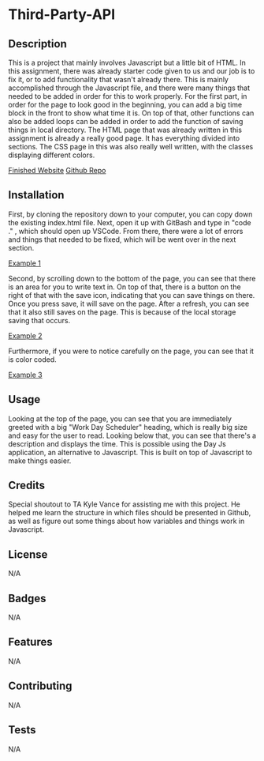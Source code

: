 # Third-Party-API

## Description 

This is a project that mainly involves Javascript but a little bit of HTML. In this assignment, there was already starter code given to us and our job is to fix it, or to add functionality that wasn't already there. This is mainly accomplished through the Javascript file, and there were many things that needed to be added in order for this to work properly. For the first part, in order for the page to look good in the beginning, you can add a big time block in the front to show what time it is. On top of that, other functions can also be added loops can be added in order to add the function of saving things in local directory. The HTML page that was already written in this assignment is already a really good page. It has everything divided into sections. The CSS page in this was also really well written, with the classes displaying different colors.

[Finished Website](https://kevinhng77.github.io/Third-Party-API/)
[Github Repo](https://github.com/kevinhng77/Third-Party-API)


## Installation

First, by cloning the repository down to your computer, you can copy down the existing index.html file. Next, open it up with GitBash and type in "code ." , which should open up VSCode. From there, there were a lot of errors and things that needed to be fixed, which will be went over in the next section.

[Example 1](./assets/image1.png)

Second, by scrolling down to the bottom of the page, you can see that there is an area for you to write text in. On top of that, there is a button on the right of that with the save icon, indicating that you can save things on there. Once you press save, it will save on the page. After a refresh, you can see that it also still saves on the page. This is because of the local storage saving that occurs.

[Example 2](./assets/image2.png)

Furthermore, if you were to notice carefully on the page, you can see that it is color coded.

[Example 3](./assets/image3.png)

## Usage 

Looking at the top of the page, you can see that you are immediately greeted with a big "Work Day Scheduler" heading, which is really big size and easy for the user to read. Looking below that, you can see that there's a description and displays the time. This is possible using the Day Js application, an alternative to Javascript. This is built on top of Javascript to make things easier. 

## Credits

Special shoutout to TA Kyle Vance for assisting me with this project. He helped me learn the structure in which files should be presented in Github, as well as figure out some things about how variables and things work in Javascript.


## License

N/A

## Badges

N/A

## Features

N/A

## Contributing

N/A

## Tests

N/A